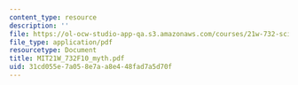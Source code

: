 ```yaml
---
content_type: resource
description: ''
file: https://ol-ocw-studio-app-qa.s3.amazonaws.com/courses/21w-732-science-writing-and-new-media-fall-2010/31cd055e7a058e7aa8e448fad7a5d70f_MIT21W_732F10_myth.pdf
file_type: application/pdf
resourcetype: Document
title: MIT21W_732F10_myth.pdf
uid: 31cd055e-7a05-8e7a-a8e4-48fad7a5d70f
---
```

